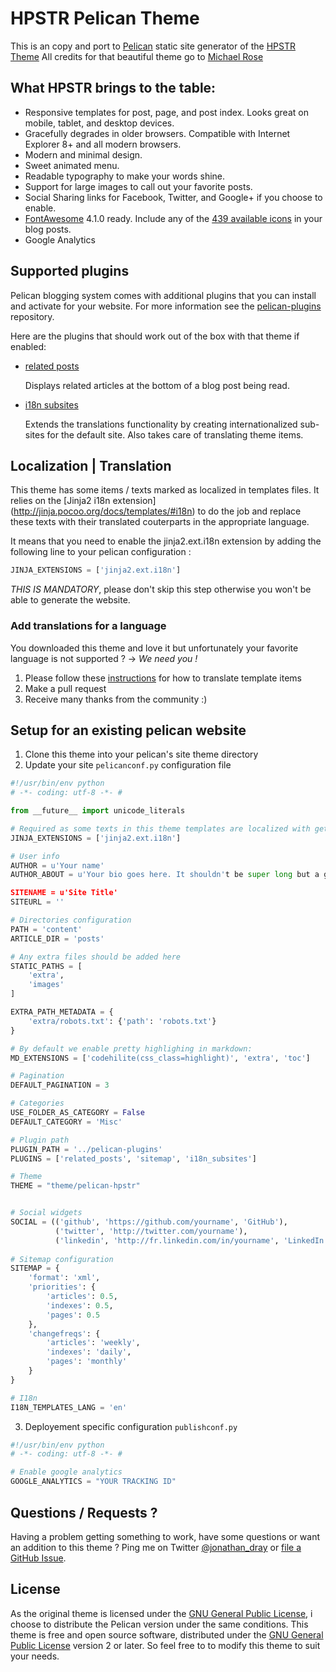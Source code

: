 # HPSTR Pelican Theme

This is an copy and port to [Pelican](https://github.com/getpelican/pelican) static site generator of the [HPSTR Theme](https://github.com/mmistakes/hpstr-jekyll-theme)
All credits for that beautiful theme go to [Michael Rose](https://github.com/mmistakes)


## What HPSTR brings to the table:

* Responsive templates for post, page, and post index. Looks great on mobile, tablet, and desktop devices.
* Gracefully degrades in older browsers. Compatible with Internet Explorer 8+ and all modern browsers.
* Modern and minimal design.
* Sweet animated menu.
* Readable typography to make your words shine.
* Support for large images to call out your favorite posts.
* Social Sharing links for Facebook, Twitter, and Google+ if you choose to enable.
* [FontAwesome](http://fortawesome.github.io/Font-Awesome/) 4.1.0 ready. Include any of the [439 available icons](http://fortawesome.github.io/Font-Awesome/icons/) in your blog posts.
* Google Analytics


## Supported plugins

Pelican blogging system comes with additional plugins that you can install and activate for your website. For more information see the [pelican-plugins](https://github.com/getpelican/pelican-plugins) repository.

Here are the plugins that should work out of the box with that theme if enabled:

* [related posts](https://github.com/getpelican/pelican-plugins/tree/master/related_posts)

    Displays related articles at the bottom of a blog post being read.

* [i18n subsites](https://github.com/getpelican/pelican-plugins/tree/master/i18n_subsites)

    Extends the translations functionality by creating internationalized sub-sites for the default site. Also takes care of translating theme items.


## Localization | Translation

This theme has some items / texts marked as localized in templates files. It relies on the [Jinja2 i18n extension] (http://jinja.pocoo.org/docs/templates/#i18n) to do the job and replace these texts with their translated couterparts in the appropriate language.

It means that you need to enable the jinja2.ext.i18n extension by adding the following line to your pelican configuration :
```python
JINJA_EXTENSIONS = ['jinja2.ext.i18n']
```

*THIS IS MANDATORY*, please don't skip this step otherwise you won't be able to generate the website.


### Add translations for a language

You downloaded this theme and love it but unfortunately your favorite language is not supported ?
-> *We need you !*

1. Please follow these [instructions](https://github.com/getpelican/pelican-plugins/blob/master/i18n_subsites/localizing_using_jinja2.rst) for how to translate template items
2. Make a pull request
3. Receive many thanks from the community :)

  
## Setup for an existing pelican website

1. Clone this theme into your pelican's site theme directory
2. Update your site ```pelicanconf.py``` configuration file

``` python
#!/usr/bin/env python
# -*- coding: utf-8 -*- #

from __future__ import unicode_literals

# Required as some texts in this theme templates are localized with gettext
JINJA_EXTENSIONS = ['jinja2.ext.i18n']

# User info
AUTHOR = u'Your name'
AUTHOR_ABOUT = u'Your bio goes here. It shouldn't be super long but a good two sentences or two should suffice.'

SITENAME = u'Site Title'
SITEURL = ''

# Directories configuration
PATH = 'content'
ARTICLE_DIR = 'posts'

# Any extra files should be added here
STATIC_PATHS = [
    'extra',
    'images'
]

EXTRA_PATH_METADATA = {
    'extra/robots.txt': {'path': 'robots.txt'}
}

# By default we enable pretty highlighing in markdown:
MD_EXTENSIONS = ['codehilite(css_class=highlight)', 'extra', 'toc']

# Pagination
DEFAULT_PAGINATION = 3

# Categories
USE_FOLDER_AS_CATEGORY = False
DEFAULT_CATEGORY = 'Misc'

# Plugin path
PLUGIN_PATH = '../pelican-plugins'
PLUGINS = ['related_posts', 'sitemap', 'i18n_subsites']

# Theme
THEME = "theme/pelican-hpstr"


# Social widgets
SOCIAL = (('github', 'https://github.com/yourname', 'GitHub'),
          ('twitter', 'http://twitter.com/yourname'),
          ('linkedin', 'http://fr.linkedin.com/in/yourname', 'LinkedIn'),)
          
# Sitemap configuration
SITEMAP = {
    'format': 'xml',
    'priorities': {
        'articles': 0.5,
        'indexes': 0.5,
        'pages': 0.5
    },
    'changefreqs': {
        'articles': 'weekly',
        'indexes': 'daily',
        'pages': 'monthly'
    }
}

# I18n
I18N_TEMPLATES_LANG = 'en'

```

3. Deployement specific configuration ```publishconf.py```

``` python
#!/usr/bin/env python
# -*- coding: utf-8 -*- #

# Enable google analytics
GOOGLE_ANALYTICS = "YOUR TRACKING ID"
```


## Questions / Requests ?

Having a problem getting something to work, have some questions or want an addition to this theme ?
Ping me on Twitter [@jonathan_dray](http://twitter.com/jonathan_dray) or [file a GitHub Issue](https://github.com/spiroid/pelican-hpstr/issues/new).


## License

As the original theme is licensed under the [GNU General Public License](https://github.com/mmistakes/hpstr-jekyll-theme/blob/master/LICENSE), i choose to distribute the Pelican version
under the same conditions.
This theme is free and open source software, distributed under the [GNU General Public License](https://github.com/spiroid/pelican-hpstr/blob/master/LICENSE) version 2 or later. So feel free to to modify this theme to suit your needs.
